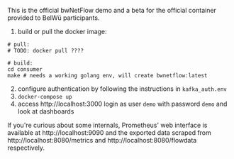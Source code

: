 This is the official bwNetFlow demo and a beta for the official container
provided to BelWü participants.

1. build or pull the docker image:

```
# pull:
# TODO: docker pull ????

# build:
cd consumer
make # needs a working golang env, will create bwnetflow:latest
```

2. configure authentication by following the instructions in `kafka_auth.env`
3. `docker-compose up`
4. access http://localhost:3000 login as user `demo` with password `demo` and look at dashboards

If you're curious about some internals, Prometheus' web interface is available
at http://localhost:9090 and the exported data scraped from
http://localhost:8080/metrics and http://localhost:8080/flowdata respectively.
